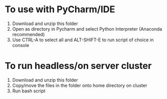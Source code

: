 # To use with PyCharm/IDE

1) Download and unzip this folder
2) Open as directory in Pycharm and select Python Interpreter (Anaconda recommended)
3) Use CTRL-A to select all and ALT-SHIFT-E to run script of choice in console

# To run headless/on server cluster

1) Download and unzip this folder
2) Copy/move the files in the folder onto home directory on cluster
3) Run bash script
